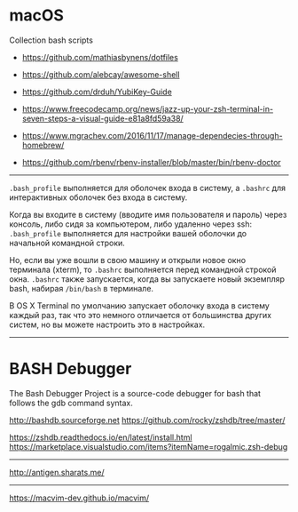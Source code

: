 # macOS

Collection bash scripts

- https://github.com/mathiasbynens/dotfiles
- https://github.com/alebcay/awesome-shell
- https://github.com/drduh/YubiKey-Guide
- https://www.freecodecamp.org/news/jazz-up-your-zsh-terminal-in-seven-steps-a-visual-guide-e81a8fd59a38/
- https://www.mgrachev.com/2016/11/17/manage-dependecies-through-homebrew/

- https://github.com/rbenv/rbenv-installer/blob/master/bin/rbenv-doctor

---

`.bash_profile` выполняется для оболочек входа в систему, а `.bashrc` для интерактивных оболочек без входа в систему.

Когда вы входите в систему (вводите имя пользователя и пароль) через консоль, либо сидя за компьютером, либо удаленно
через ssh: `.bash_profile` выполняется для настройки вашей оболочки до начальной командной строки.

Но, если вы уже вошли в свою машину и открыли новое окно терминала (xterm), то `.bashrc` выполняется перед командной
строкой окна. `.bashrc` также запускается, когда вы запускаете новый экземпляр bash, набирая `/bin/bash` в терминале.

В OS X Terminal по умолчанию запускает оболочку входа в систему каждый раз, так что это немного отличается от
большинства других систем, но вы можете настроить это в настройках.


---

# BASH Debugger

The Bash Debugger Project is a source-code debugger for bash that follows the gdb command syntax.

http://bashdb.sourceforge.net
https://github.com/rocky/zshdb/tree/master/

https://zshdb.readthedocs.io/en/latest/install.html
https://marketplace.visualstudio.com/items?itemName=rogalmic.zsh-debug


---

http://antigen.sharats.me/

---

https://macvim-dev.github.io/macvim/

